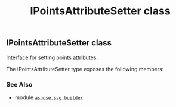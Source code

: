 ﻿---
title: IPointsAttributeSetter class
second_title: Aspose.SVG for Python via .NET API References
description: 
type: docs
weight: 310
url: /python-net/aspose.svg.builder/ipointsattributesetter/
is_root: false
---

## IPointsAttributeSetter class

Interface for setting points attributes.



The IPointsAttributeSetter type exposes the following members:


### See Also
* module [`aspose.svg.builder`](..)

